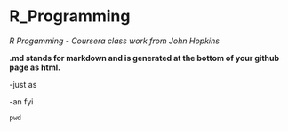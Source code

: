 # R_Programming
*R Progamming - Coursera class work from John Hopkins*

**.md stands for markdown and is generated at the bottom of your github page as html.**

-just as

-an fyi

    pwd
